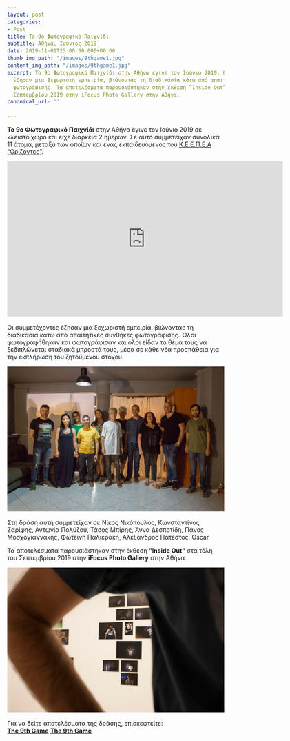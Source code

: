 ```yaml
---
layout: post
categories:
- Post
title: Το 9ο Φωτογραφικό Παιχνίδι
subtitle: Αθήνα, Ιούνιος 2019
date: 2019-11-01T23:00:00.000+00:00
thumb_img_path: "/images/9thgame1.jpg"
content_img_path: "/images/9thgame1.jpg"
excerpt: Το 9ο Φωτογραφικό Παιχνίδι στην Αθήνα έγινε τον Ιούνιο 2019. Οι συμμετέχοντες
  έζησαν μια ξεχωριστή εμπειρία, βιώνοντας τη διαδικασία κάτω από απαιτητικές συνθήκες
  φωτογράφισης. Τα αποτελέσματα παρουσιάστηκαν στην έκθεση ”Inside Out” στα τέλη του
  Σεπτεμβρίου 2019 στην iFocus Photo Gallery στην Αθήνα.
canonical_url: ''

---
```

**Το 9ο Φωτογραφικό Παιχνίδι** στην Αθήνα έγινε τον Ιούνιο 2019 σε κλειστό χώρο και είχε διάρκεια 2 ημερών. Σε αυτό συμμετείχαν συνολικά 11 άτομα, μεταξύ των οποίων και ένας εκπαιδευόμενος του [Κ.Ε.Ε.Π.Ε.Α “Ορίζοντες”](http://keepea.gr/%CE%BD%CE%AD%CE%B1/%CF%83%CF%85%CE%BC%CE%BC%CE%B5%CF%84%CE%BF%CF%87%CE%AE-%CF%84%CE%BF%CF%85-%CE%BA%CE%B5%CE%B5%CF%80%CE%B5%CE%B1-%CE%BF%CF%81%CE%AF%CE%B6%CE%BF%CE%BD%CF%84%CE%B5%CF%82-%CF%83%CF%84%CE%BF-9th-photogame-%CF%84%CE%BF%CF%85-%CE%B1%CF%87%CE%B9%CE%BB%CE%BB%CE%AD%CE%B1-%CE%BD%CE%AC%CF%83%CE%B9%CE%BF%CF%85?fbclid=IwAR3BmaFJhRjWN_tCCP08v8Zo2dp_q6XjCvdjb6kVPW_5ZcFvLIX5AoRTw8I).

<iframe src="https://player.vimeo.com/video/355813495" width="640" height="360" frameborder="0" webkitallowfullscreen mozallowfullscreen allowfullscreen></iframe> 

Οι συμμετέχοντες έζησαν μια ξεχωριστή εμπειρία, βιώνοντας τη διαδικασία κάτω από απαιτητικές συνθήκες φωτογράφισης. Όλοι φωτογραφήθηκαν και φωτογράφισαν και όλοι είδαν το θέμα τους να ξεδιπλώνεται σταδιακά μπροστά τους, μέσα σε κάθε νέα προσπάθεια για την εκπλήρωση του ζητούμενου στόχου.

![](/images/62431673_10218928242699434_8335018597831147520_o.jpg)

Στη δράση αυτή συμμετείχαν οι: Νίκος Νικόπουλος, Κωνσταντίνος Ζαρίφης, Αντωνία Πολύζου, Τάσος Μπίρης, Άννα Δεσποτίδη, Πάνος Μοσχογιαννάκης, Φωτεινή Παλιεράκη, Αλέξανδρος Πατέστος, Oscar

Τα αποτελέσματα παρουσιάστηκαν στην έκθεση **”Inside Out”** στα τέλη του Σεπτεμβρίου 2019 στην **iFocus Photo Gallery** στην Αθήνα.

![](/images/70596764_2451115935171982_4654558850127495168_n.jpg)

Για να δείτε αποτελέσματα της δράσης, επισκεφτείτε:  
[**The 9th Game**]()
<a href="https://photogames.tk/tag/games/" target="blank">**The 9th Game**</a>